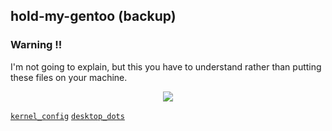 ## hold-my-gentoo (backup) <img alt="" align="right" src="https://badges.pufler.dev/visits/owl4ce/hmg?style=flat-square&label=&color=fa74b2&logo=GitHub&logoColor=white&labelColor=373e4d"/>

### Warning !!
I'm not going to explain, but this you have to understand rather than putting these files on your machine.

<p align="center"><img src="https://i.ibb.co/1T0rYL4/final.gif"/></p>

[`kernel_config`](https://github.com/owl4ce/yin-x86_64) [`desktop_dots`](https://github.com/owl4ce/dotfiles)
